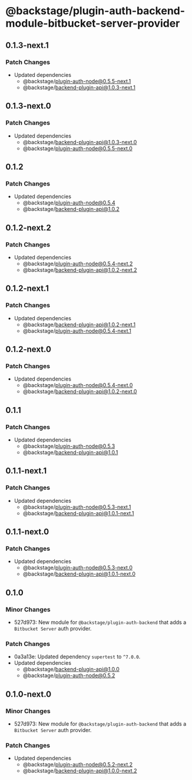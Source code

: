 # @backstage/plugin-auth-backend-module-bitbucket-server-provider

## 0.1.3-next.1

### Patch Changes

- Updated dependencies
  - @backstage/plugin-auth-node@0.5.5-next.1
  - @backstage/backend-plugin-api@1.0.3-next.1

## 0.1.3-next.0

### Patch Changes

- Updated dependencies
  - @backstage/backend-plugin-api@1.0.3-next.0
  - @backstage/plugin-auth-node@0.5.5-next.0

## 0.1.2

### Patch Changes

- Updated dependencies
  - @backstage/plugin-auth-node@0.5.4
  - @backstage/backend-plugin-api@1.0.2

## 0.1.2-next.2

### Patch Changes

- Updated dependencies
  - @backstage/plugin-auth-node@0.5.4-next.2
  - @backstage/backend-plugin-api@1.0.2-next.2

## 0.1.2-next.1

### Patch Changes

- Updated dependencies
  - @backstage/backend-plugin-api@1.0.2-next.1
  - @backstage/plugin-auth-node@0.5.4-next.1

## 0.1.2-next.0

### Patch Changes

- Updated dependencies
  - @backstage/plugin-auth-node@0.5.4-next.0
  - @backstage/backend-plugin-api@1.0.2-next.0

## 0.1.1

### Patch Changes

- Updated dependencies
  - @backstage/plugin-auth-node@0.5.3
  - @backstage/backend-plugin-api@1.0.1

## 0.1.1-next.1

### Patch Changes

- Updated dependencies
  - @backstage/plugin-auth-node@0.5.3-next.1
  - @backstage/backend-plugin-api@1.0.1-next.1

## 0.1.1-next.0

### Patch Changes

- Updated dependencies
  - @backstage/plugin-auth-node@0.5.3-next.0
  - @backstage/backend-plugin-api@1.0.1-next.0

## 0.1.0

### Minor Changes

- 527d973: New module for `@backstage/plugin-auth-backend` that adds a `Bitbucket Server` auth provider.

### Patch Changes

- 0a3a13e: Updated dependency `supertest` to `^7.0.0`.
- Updated dependencies
  - @backstage/backend-plugin-api@1.0.0
  - @backstage/plugin-auth-node@0.5.2

## 0.1.0-next.0

### Minor Changes

- 527d973: New module for `@backstage/plugin-auth-backend` that adds a `Bitbucket Server` auth provider.

### Patch Changes

- Updated dependencies
  - @backstage/plugin-auth-node@0.5.2-next.2
  - @backstage/backend-plugin-api@1.0.0-next.2
